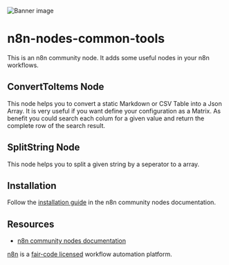 ![Banner image](https://user-images.githubusercontent.com/10284570/173569848-c624317f-42b1-45a6-ab09-f0ea3c247648.png)

# n8n-nodes-common-tools

This is an n8n community node. It adds some useful nodes in your n8n workflows.

## ConvertToItems Node

This node helps you to convert a static Markdown or CSV Table into a Json Array. It is very useful if you want define your configuration as a Matrix. As benefit you could search each colum for a given value and return the complete row of the search result.

## SplitString Node

This node helps you to split a given string by a seperator to a array.


## Installation

Follow the [installation guide](https://docs.n8n.io/integrations/community-nodes/installation/) in the n8n community nodes documentation.

## Resources

* [n8n community nodes documentation](https://docs.n8n.io/integrations/community-nodes/)


[n8n](https://n8n.io/) is a [fair-code licensed](https://docs.n8n.io/reference/license/) workflow automation platform.

